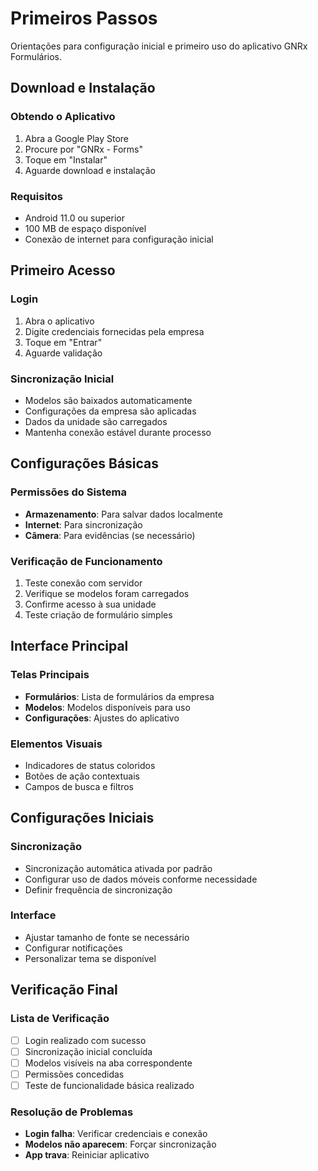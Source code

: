 # Primeiros Passos

Orientações para configuração inicial e primeiro uso do aplicativo GNRx Formulários.

## Download e Instalação

### Obtendo o Aplicativo
1. Abra a Google Play Store
2. Procure por "GNRx - Forms"
3. Toque em "Instalar"
4. Aguarde download e instalação

### Requisitos
- Android 11.0 ou superior
- 100 MB de espaço disponível
- Conexão de internet para configuração inicial

## Primeiro Acesso

### Login
1. Abra o aplicativo
2. Digite credenciais fornecidas pela empresa
3. Toque em "Entrar"
4. Aguarde validação

### Sincronização Inicial
- Modelos são baixados automaticamente
- Configurações da empresa são aplicadas
- Dados da unidade são carregados
- Mantenha conexão estável durante processo

## Configurações Básicas

### Permissões do Sistema
- **Armazenamento**: Para salvar dados localmente
- **Internet**: Para sincronização
- **Câmera**: Para evidências (se necessário)

### Verificação de Funcionamento
1. Teste conexão com servidor
2. Verifique se modelos foram carregados
3. Confirme acesso à sua unidade
4. Teste criação de formulário simples

## Interface Principal

### Telas Principais
- **Formulários**: Lista de formulários da empresa
- **Modelos**: Modelos disponíveis para uso
- **Configurações**: Ajustes do aplicativo

### Elementos Visuais
- Indicadores de status coloridos
- Botões de ação contextuais
- Campos de busca e filtros

## Configurações Iniciais

### Sincronização
- Sincronização automática ativada por padrão
- Configurar uso de dados móveis conforme necessidade
- Definir frequência de sincronização

### Interface
- Ajustar tamanho de fonte se necessário
- Configurar notificações
- Personalizar tema se disponível

## Verificação Final

### Lista de Verificação
- [ ] Login realizado com sucesso
- [ ] Sincronização inicial concluída
- [ ] Modelos visíveis na aba correspondente
- [ ] Permissões concedidas
- [ ] Teste de funcionalidade básica realizado

### Resolução de Problemas
- **Login falha**: Verificar credenciais e conexão
- **Modelos não aparecem**: Forçar sincronização
- **App trava**: Reiniciar aplicativo